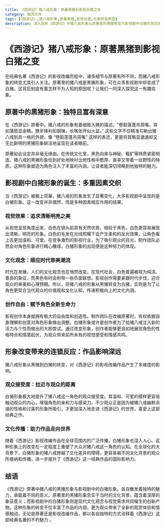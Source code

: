 ```yaml
---
title: 《西游记》猪八戒形象：原著黑猪到影视白猪之变
category: 脑洞大开
tags: [《西游记》,猪八戒形象,原著黑猪,影视白猪,形象转变原因]
description: 深入剖析《西游记》中猪八戒形象从原著里的黑猪转变为影视剧中白猪的背后原因，以及这一改变对作品产生的多维度影响。
---
```

# 《西游记》猪八戒形象：原著黑猪到影视白猪之变
在经典名著《西游记》的影视改编历程中，诸多细节与原著有所不同，而猪八戒形象的转变尤其引人关注。原著里的猪八戒是黑猪形象，可在众多影视剧中却变成了白猪。这背后到底有着怎样不为人知的原因呢？让我们一同深入探究这一有趣现象。

## 原著中的黑猪形象：独特且富有深意

在《西游记》原著中，猪八戒的形象有着细致入微的描述。“卷脏莲蓬吊搭嘴，耳如蒲扇显金睛。獠牙锋利如钢锉，长嘴张开似火盆。” 这些文字不仅精准勾勒出猪八戒别具一格的外貌，像 “卷脏莲蓬吊搭嘴” 这样的表述，更是将其略显邋遢却又无比鲜明的黑猪形象鲜活地呈现在读者眼前。

原著如此设定并非毫无缘由。在传统文化里，黑色向来与神秘、粗犷等特质紧密相连。猪八戒的黑猪形象恰到好处地映衬出他性格中憨厚、直率又带着一丝野性的特质。这种形象塑造为角色注入了丰富的内涵，让读者能深切领略到他独特的魅力。

## 影视剧中白猪形象的诞生：多重因素交织

当《西游记》被搬上荧幕，猪八戒的形象发生了显著变化，大多影视剧中呈现的是白猪形象。这一改变并非偶然，而是多种因素相互作用的结果。

### 视觉效果：追求清晰明亮之美
从视觉呈现角度出发，白色在镜头前具有天然优势。相较于黑色，白色更容易展现出清晰、明亮的形象。白色的毛发在光线照耀下会产生柔和的反光效果，让角色看上去更加温和、可爱。在竞争激烈的影视行业，为了吸引观众的目光，制作团队必然会对角色形象进行精心雕琢，白猪形象的出现便是这种努力的体现。

### 文化观念：顺应时代审美潮流
时代在发展，人们的文化观念也在悄然改变。在现代社会，白色普遍被视为纯洁、善良的象征，而黑色有时会附带一些负面联想。影视创作需要紧跟时代步伐，迎合观众的审美和心理预期。所以，将猪八戒的形象从黑猪转变为白猪，实则是为了让角色更契合当代观众的价值观和文化认知，传递积极向上的文化内涵。

### 创作自由：赋予角色全新生命力
影视创作本身就拥有极大的自由度和创造性。制作团队在改编原著时，有权依据自身理解和创意对角色形象做出调整。白猪形象或许是创作者为了给猪八戒注入新的活力与个性而做出的大胆尝试。通过改变形象，创作者能够更自如地展现角色的性格特点和情感起伏，为观众带来前所未有的视觉感受和情感共鸣。

## 形象改变带来的连锁反应：作品影响深远

猪八戒形象从黑猪到白猪的转变，对《西游记》的影视改编作品产生了多维度的影响。

### 观众接受度：拉近与观众的距离
白猪形象极大地提升了猪八戒这一角色的观众接受度。其温和、可爱的模样更容易触动观众的内心，增强角色的亲和力与感染力。不少观众正是因为被猪八戒幽默诙谐的性格和讨喜的形象所吸引，才更加深入地走进《西游记》的世界，喜爱上这部经典之作。

### 文化传播：助力作品走向世界
随着《西游记》影视改编作品在全球范围内的广泛传播，白猪形象也深入人心。这种形象上的改变在一定程度上重塑了大众对猪八戒这一角色的认知。在全球化的大背景下，白猪形象的猪八戒跨越了文化差异的障碍，更容易被不同文化背景的观众所接纳和传播，进一步提升了《西游记》这一经典作品的国际影响力。

## 结语

《西游记》原著中猪八戒的黑猪形象与影视剧中的白猪形象，各自散发着独特的魅力，承载着不同的意义。原著里的黑猪形象忠实于当时的文化背景，蕴含着深厚的象征意义；而影视剧中的白猪形象则是现代文化观念与视觉需求共同催生的创新产物。这种形象的转变不仅丰富了作品的内涵，更为观众带来了全新的观赏体验和情感触动。无论是原著还是影视改编作品，都以各自独特的方式诠释着《西游记》这部经典名著的不朽魅力 。